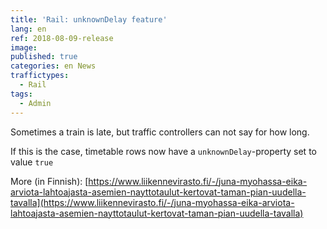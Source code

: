 ```yaml
---
title: 'Rail: unknownDelay feature'
lang: en
ref: 2018-08-09-release
image:
published: true
categories: en News
traffictypes:
  - Rail
tags:
  - Admin
---
```


Sometimes a train is late, but traffic controllers can not say for how long.

If this is the case, timetable rows now have a `unknownDelay`-property set to
value `true`

More (in Finnish):
[https://www.liikennevirasto.fi/-/juna-myohassa-eika-arviota-lahtoajasta-asemien-nayttotaulut-kertovat-taman-pian-uudella-tavalla](https://www.liikennevirasto.fi/-/juna-myohassa-eika-arviota-lahtoajasta-asemien-nayttotaulut-kertovat-taman-pian-uudella-tavalla)

